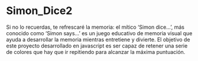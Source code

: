 # Simon_Dice2
Si no lo recuerdas, te refrescaré la memoria: el mítico ‘Simon dice…’, más conocido como ‘Simon says…’ es un juego educativo de memoria visual que ayuda a desarrollar la memoria mientras entretiene y divierte. El objetivo de este proyecto desarrollado en javascript es ser capaz de retener una serie de colores que hay que ir repitiendo para alcanzar la máxima puntuación.
